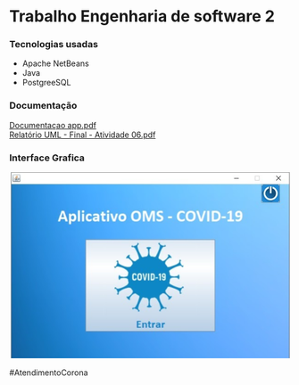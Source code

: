 <h1>Trabalho Engenharia de software 2</h1>
<h3>Tecnologias usadas</h3>
<ul>
  <li>Apache NetBeans</li>
  <li>Java</li>
  <li>PostgreeSQL</li>
</ul>
<h3>Documentação</h3>

[Documentaçao app.pdf](https://github.com/MarcosNocetti/AtendimentoCorona/files/4543336/Documentacao.app.pdf)
</br>
[Relatório UML - Final - Atividade 06.pdf](https://github.com/MarcosNocetti/AtendimentoCorona/files/4543338/Relatorio.UML.-.Final.-.Atividade.06.pdf)
<h3>Interface Grafica</h3>

![Alt text](https://github.com/MarcosNocetti/AtendimentoCorona/blob/master/Inicio.png?raw=true "Interface Grafica")
<p>#AtendimentoCorona</p>

